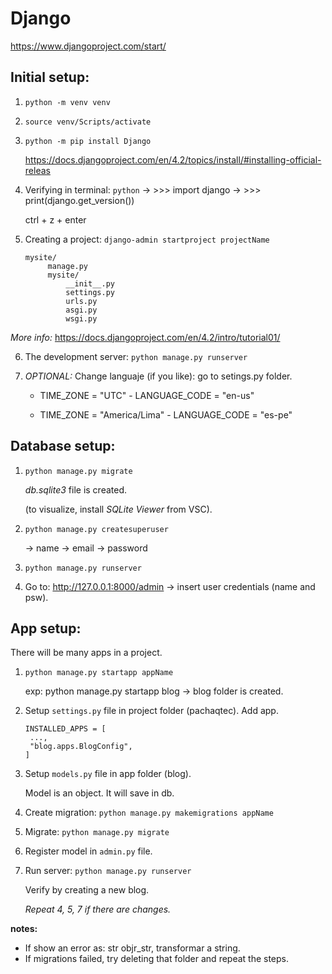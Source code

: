 # Django

https://www.djangoproject.com/start/

## Initial setup:

1. `python -m venv venv`
2. `source venv/Scripts/activate`
3. `python -m pip install Django`

   https://docs.djangoproject.com/en/4.2/topics/install/#installing-official-releas

4. Verifying in terminal: `python` -> >>> import django -> >>> print(django.get_version())

   ctrl + z + enter

5. Creating a project: `django-admin startproject projectName`

   ```
   mysite/
        manage.py
        mysite/
            __init__.py
            settings.py
            urls.py
            asgi.py
            wsgi.py
   ```

_More info:_ https://docs.djangoproject.com/en/4.2/intro/tutorial01/

6. The development server: `python manage.py runserver`

7. _OPTIONAL:_ Change languaje (if you like): go to setings.py folder.

   - TIME_ZONE = "UTC" - LANGUAGE_CODE = "en-us"

   - TIME_ZONE = "America/Lima" - LANGUAGE_CODE = "es-pe"

## Database setup:

1. `python manage.py migrate`

   _db.sqlite3_ file is created.

   (to visualize, install _SQLite Viewer_ from VSC).

2. `python manage.py createsuperuser`

   -> name -> email -> password

3. `python manage.py runserver`
4. Go to: http://127.0.0.1:8000/admin -> insert user credentials (name and psw).

## App setup:

There will be many apps in a project.

1. `python manage.py startapp appName`

   exp: python manage.py startapp blog -> blog folder is created.

2. Setup `settings.py` file in project folder (pachaqtec). Add app.

   ```
   INSTALLED_APPS = [
    ...,
    "blog.apps.BlogConfig",
   ]
   ```

3. Setup `models.py` file in app folder (blog).

   Model is an object. It will save in db.

4. Create migration: `python manage.py makemigrations appName`

5. Migrate: `python manage.py migrate`

6. Register model in `admin.py` file.

7. Run server: `python manage.py runserver`

   Verify by creating a new blog.

   _Repeat 4, 5, 7 if there are changes._

**notes:**

- If show an error as: str objr_str, transformar a string.
- If migrations failed, try deleting that folder and repeat the steps.
